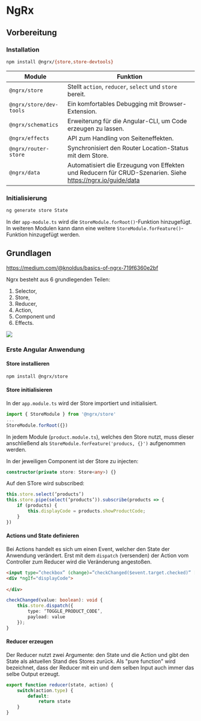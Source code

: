 # NgRx



## Vorbereitung

### Installation

```bash
npm install @ngrx/{store,store-devtools}
```

| Module                  | Funktion                                                     |
| ----------------------- | ------------------------------------------------------------ |
| `@ngrx/store`           | Stellt `action`, `reducer`, `select` und `store` bereit.     |
| `@ngrx/store/dev-tools` | Ein komfortables Debugging mit Browser-Extension.            |
| `@ngrx/schematics`      | Erweiterung für die Angular-CLI, um Code erzeugen zu lassen. |
| `@ngrx/effects`         | API zum Handling von Seiteneffekten.                         |
| `@ngrx/router-store`    | Synchronisiert den Router Location-Status mit dem Store.     |
| `@ngrx/data`            | Automatisiert die Erzeugung von Effekten und Reducern für CRUD-Szenarien. Siehe https://ngrx.io/guide/data |



### Initialisierung

```bash
ng generate store State
```

In der `app-module.ts` wird die `StoreModule.forRoot()`-Funktion hinzugefügt. In weiteren Modulen kann dann eine weitere `StoreModule.forFeature()`-Funktion hinzugefügt werden.



## Grundlagen

https://medium.com/@knoldus/basics-of-ngrx-719f6360e2bf

Ngrx besteht aus 6 grundlegenden Teilen:

1. Selector,
2. Store,
3. Reducer,
4. Action,
5. Component und
6. Effects.

![](assets/img/ngrx/ngrx-lifecircle.svg)



### Erste Angular Anwendung

#### Store installieren

```bash
npm install @ngrx/store
```

#### Store initialisieren

In der `app.module.ts` wird der Store importiert und initialisiert.

```typescript
import { StoreModule } from '@ngrx/store'
...
StoreModule.forRoot({})
```

In jedem Module (`product.module.ts`), welches den Store nutzt, muss dieser anschließend als `StoreModule.forFeature('producs, {}')` aufgenommen werden.

In der jeweiligen Component ist der Store zu injecten:

```typescript
constructor(private store: Store<any>) {}
```

Auf den STore wird subscribed:

```typescript
this.store.select(‘products’)
this.store.pipe(select(‘products’)).subscribe(products => {
    if (products) {
        this.displayCode = products.showProductCode;
    }
})
```



#### Actions und State definieren

Bei Actions handelt es sich um einen Event, welcher den State der Anwendung verändert. Erst mit dem `dispatch` (versenden) der Action vom Controller zum Reducer wird die Veränderung angestoßen.

```html
<input type=”checkbox” (change)=”checkChanged($event.target.checked)” [checked]=”displayCode”>
<div *ngIf="displayCode">
    
</div>
```



```typescript
checkChanged(value: boolean): void {
    this.store.dispatch({
        type: ‘TOGGLE_PRODUCT_CODE’,
        payload: value
    });
}
```



#### Reducer erzeugen

Der Reducer nutzt zwei Argumente: den State und die Action und gibt den State als aktuellen Stand des Stores zurück. Als "pure function" wird bezeichnet, dass der Reducer mit ein und dem selben Input auch immer das selbe Output erzeugt.

```typescript
export function reducer(state, action) {
    switch(action.type) {
        default:
        	return state
    }
}
```

